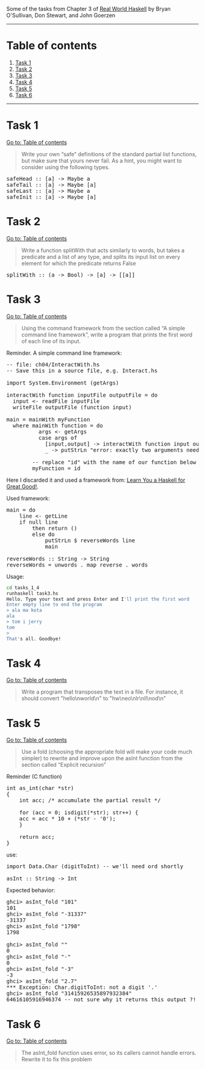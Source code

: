 Some of the tasks from Chapter 3 of [Real World Haskell](http://book.realworldhaskell.org/read/) by Bryan O'Sullivan, Don Stewart, and John Goerzen

---

# Table of contents

1. [Task 1](#task-1)
2. [Task 2](#task-2)
3. [Task 3](#task-3)
4. [Task 4](#task-4)
5. [Task 5](#task-5)
6. [Task 6](#task-6)

---

# Task 1

[Go to: Table of contents](#table-of-contents)

> Write your own “safe” definitions of the standard partial list functions, but make sure that yours never fail. As a hint, you might want to consider using the following types.

<pre>
safeHead :: [a] -> Maybe a
safeTail :: [a] -> Maybe [a]
safeLast :: [a] -> Maybe a
safeInit :: [a] -> Maybe [a]
</pre>

# Task 2

[Go to: Table of contents](#table-of-contents)

> Write a function splitWith that acts similarly to words, but takes a predicate and a list of any type, and splits its input list on every element for which the predicate returns False

<pre>
splitWith :: (a -> Bool) -> [a] -> [[a]]
</pre>

# Task 3

[Go to: Table of contents](#table-of-contents)

> Using the command framework from the section called “A simple command line framework”, write a program that prints the first word of each line of its input.

Reminder. A simple command line framework:

<pre>
-- file: ch04/InteractWith.hs
-- Save this in a source file, e.g. Interact.hs

import System.Environment (getArgs)

interactWith function inputFile outputFile = do
  input <- readFile inputFile
  writeFile outputFile (function input)

main = mainWith myFunction
  where mainWith function = do
          args <- getArgs
          case args of
            [input,output] -> interactWith function input output
            _ -> putStrLn "error: exactly two arguments needed"

        -- replace "id" with the name of our function below
        myFunction = id
</pre>

Here I discarded it and used a framework from: [Learn You a Haskell for Great Good!](http://learnyouahaskell.com/input-and-output#files-and-streams).

Used framework:

<pre>
main = do
    line <- getLine
    if null line
        then return ()
        else do
            putStrLn $ reverseWords line
            main

reverseWords :: String -> String
reverseWords = unwords . map reverse . words
</pre>

Usage:

```bash
cd tasks_1_4
runhaskell task3.hs
Hello. Type your text and press Enter and I'll print the first word
Enter empty line to end the program
> ala ma kota
ala
> tom i jerry
tom
>
That's all. Goodbye!
```

# Task 4

[Go to: Table of contents](#table-of-contents)

> Write a program that transposes the text in a file. For instance, it should convert "hello\nworld\n" to "hw\neo\nlr\nll\nod\n"

# Task 5

[Go to: Table of contents](#table-of-contents)

> Use a fold (choosing the appropriate fold will make your code much simpler) to rewrite and improve upon the asInt function from the section called “Explicit recursion”

Reminder (C function)

<pre>
int as_int(char *str)
{
    int acc; /* accumulate the partial result */

    for (acc = 0; isdigit(*str); str++) {
	acc = acc * 10 + (*str - '0');
    }

    return acc;
}
</pre>

use:

<pre>
import Data.Char (digitToInt) -- we'll need ord shortly

asInt :: String -> Int
</pre>

Expected behavior:

<pre>
ghci> asInt_fold "101"
101
ghci> asInt_fold "-31337"
-31337
ghci> asInt_fold "1798"
1798

ghci> asInt_fold ""
0
ghci> asInt_fold "-"
0
ghci> asInt_fold "-3"
-3
ghci> asInt_fold "2.7"
*** Exception: Char.digitToInt: not a digit '.'
ghci> asInt_fold "31415926535897932384"
64616105916946374 -- not sure why it returns this output ?!
</pre>

# Task 6

[Go to: Table of contents](#table-of-contents)

> The asInt_fold function uses error, so its callers cannot handle errors. Rewrite it to fix this problem
